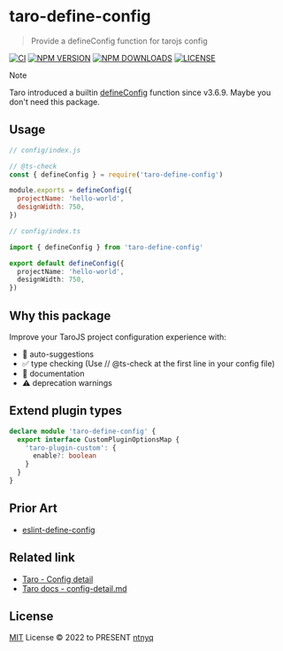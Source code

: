 # taro-define-config

> Provide a defineConfig function for tarojs config

[![CI](https://github.com/ntnyq/taro-define-config/workflows/CI/badge.svg)](https://github.com/ntnyq/taro-define-config/actions)
[![NPM VERSION](https://img.shields.io/npm/v/taro-define-config.svg)](https://www.npmjs.com/package/taro-define-config)
[![NPM DOWNLOADS](https://img.shields.io/npm/dy/taro-define-config.svg)](https://www.npmjs.com/package/taro-define-config)
[![LICENSE](https://img.shields.io/github/license/ntnyq/taro-define-config.svg)](https://github.com/ntnyq/taro-define-config/blob/main/LICENSE)

> [!NOTE]  
> Taro introduced a builtin [defineConfig](https://docs.taro.zone/docs/config/#defineconfig-%E8%BE%85%E5%8A%A9%E5%87%BD%E6%95%B0) function since v3.6.9. Maybe you don't need this package.

## Usage

```js
// config/index.js

// @ts-check
const { defineConfig } = require('taro-define-config')

module.exports = defineConfig({
  projectName: 'hello-world',
  designWidth: 750,
})
```

```ts
// config/index.ts

import { defineConfig } from 'taro-define-config'

export default defineConfig({
  projectName: 'hello-world',
  designWidth: 750,
})
```

## Why this package

Improve your TaroJS project configuration experience with:

- 🤖 auto-suggestions
- ✅ type checking (Use // @ts-check at the first line in your config file)
- 📖 documentation
- ⚠️ deprecation warnings

## Extend plugin types

```ts
declare module 'taro-define-config' {
  export interface CustomPluginOptionsMap {
    'taro-plugin-custom': {
      enable?: boolean
    }
  }
}
```

## Prior Art

- [eslint-define-config](https://github.com/Shinigami92/eslint-define-config)

## Related link

- [Taro - Config detail](https://nervjs.github.io/taro-docs/docs/config-detail)
- [Taro docs - config-detail.md](https://github.com/NervJS/taro-docs/commits/master/docs/config-detail.md)

## License

[MIT](./LICENSE) License © 2022 to PRESENT [ntnyq](https://github.com/ntnyq)
